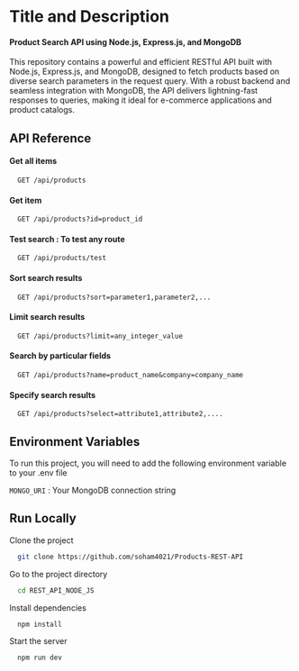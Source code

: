 

# Title and Description

#### Product Search API using Node.js, Express.js, and MongoDB

This repository contains a powerful and efficient RESTful API built with Node.js, Express.js, and MongoDB, designed to fetch products based on diverse search parameters in the request query. With a robust backend and seamless integration with MongoDB, the API delivers lightning-fast responses to queries, making it ideal for e-commerce applications and product catalogs.


## API Reference

#### Get all items


      GET /api/products


#### Get item


      GET /api/products?id=product_id
      

#### Test search : To test any route


      GET /api/products/test


#### Sort search results


      GET /api/products?sort=parameter1,parameter2,...


#### Limit search results


      GET /api/products?limit=any_integer_value


#### Search by particular fields


      GET /api/products?name=product_name&company=company_name


#### Specify search results


      GET /api/products?select=attribute1,attribute2,....


## Environment Variables

To run this project, you will need to add the following environment variable to your .env file

`MONGO_URI` : Your MongoDB connection string


## Run Locally

Clone the project

```bash
  git clone https://github.com/soham4021/Products-REST-API
```

Go to the project directory

```bash
  cd REST_API_NODE_JS
```

Install dependencies

```bash
  npm install
```

Start the server

```bash
  npm run dev
```

